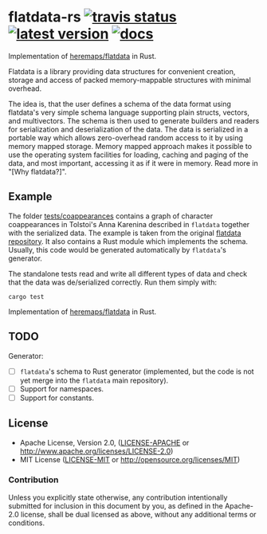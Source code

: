 # flatdata-rs [![travis status]][travis] [![latest version]][crates.io] [![docs]][docs.rs]

Implementation of [heremaps/flatdata](https://github.com/heremaps/flatdata) in
Rust.

Flatdata is a library providing data structures for convenient creation,
storage and access of packed memory-mappable structures with minimal overhead.

The idea is, that the user defines a schema of the data format using flatdata's
very simple schema language supporting plain structs, vectors, and
multivectors. The schema is then used to generate builders and readers for
serialization and deserialization of the data. The data is serialized in a
portable way which allows zero-overhead random access to it by using memory
mapped storage. Memory mapped approach makes it possible to use the operating
system facilities for loading, caching and paging of the data, and most
important, accessing it as if it were in memory. Read more in "[Why
flatdata?]".

## Example

The folder [tests/coappearances](tests/coappearances) contains a graph of
character coappearances in Tolstoi's Anna Karenina described in `flatdata`
together with the serialized data. The example is taken from the original
[flatdata repository](https://github.com/heremaps/flatdata). It also contains a
Rust module which implements the schema. Usually, this code would be generated
automatically by `flatdata`'s generator.

The standalone tests read and write all different types of data and check that
the data was de/serialized correctly. Run them simply with:

```shell
cargo test
```

Implementation of [heremaps/flatdata](https://github.com/heremaps/flatdata) in Rust.

## TODO

Generator:

* [ ] `flatdata`'s schema to Rust generator (implemented, but the code is not
  yet merge into the `flatdata` main repository).
* [ ] Support for namespaces.
* [ ] Support for constants.

## License

 * Apache License, Version 2.0, ([LICENSE-APACHE](LICENSE-APACHE) or
   http://www.apache.org/licenses/LICENSE-2.0)
 * MIT License ([LICENSE-MIT](LICENSE-MIT) or
   http://opensource.org/licenses/MIT)

### Contribution

Unless you explicitly state otherwise, any contribution intentionally submitted
for inclusion in this document by you, as defined in the Apache-2.0 license,
shall be dual licensed as above, without any additional terms or conditions.

[travis]: https://travis-ci.org/boxdot/flatdata-rs
[travis status]: https://travis-ci.org/boxdot/flatdata-rs.svg?branch=master
[latest version]: https://img.shields.io/crates/v/flatdata.svg
[crates.io]: https://crates.io/crates/flatdata
[docs]: https://docs.rs/flatdata/badge.svg
[docs.rs]: https://docs.rs/flatdata/
